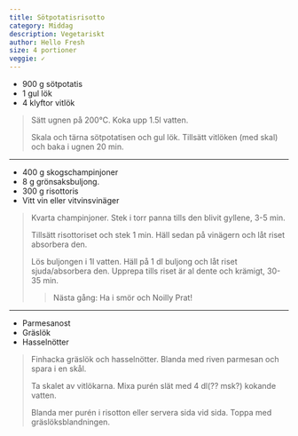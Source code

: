 ```yaml
---
title: Sötpotatisrisotto
category: Middag
description: Vegetariskt
author: Hello Fresh
size: 4 portioner
veggie: ✓
---
```


- 900 g sötpotatis
- 1 gul lök
- 4 klyftor vitlök

> Sätt ugnen på 200°C. Koka upp 1.5l vatten.
> 
> Skala och tärna sötpotatisen och gul lök. Tillsätt vitlöken (med skal) och baka i ugnen 20 min.

---

- 400 g skogschampinjoner
- 8 g grönsaksbuljong.
- 300 g risottoris
- Vitt vin eller vitvinsvinäger

> Kvarta champinjoner. Stek i torr panna tills den blivit gyllene, 3-5 min.
> 
> Tillsätt risottoriset och stek 1 min. Häll sedan på vinägern och låt riset absorbera den.
> 
> Lös buljongen i 1l vatten. Häll på 1 dl buljong och låt riset sjuda/absorbera den. Upprepa tills riset är al dente och krämigt, 30-35 min.
>
> > Nästa gång: Ha i smör och Noilly Prat!

---

- Parmesanost
- Gräslök
- Hasselnötter

> Finhacka gräslök och hasselnötter. Blanda med riven parmesan och spara i en skål.
> 
> Ta skalet av vitlökarna. Mixa purén slät med 4 dl(?? msk?) kokande vatten.
> 
> Blanda mer purén i risotton eller servera sida vid sida. Toppa med gräslöksblandningen.
